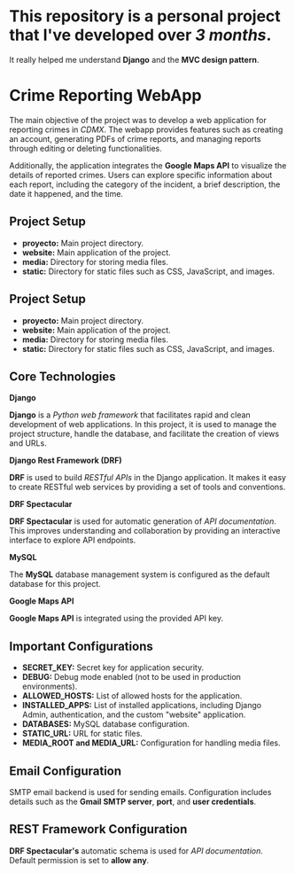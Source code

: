 <h1>This repository is a personal project that I've developed over <em>3 months</em>.</h1>
<p>It really helped me understand <strong>Django</strong> and the <strong>MVC design pattern</strong>.</p>


<h1>Crime Reporting WebApp</h1>
<p>The main objective of the project was to develop a web application for reporting crimes in <em>CDMX</em>. The webapp provides features such as creating an account, generating PDFs of crime reports, and managing reports through editing or deleting functionalities.</p>
<p>Additionally, the application integrates the <strong>Google Maps API</strong> to visualize the details of reported crimes. Users can explore specific information about each report, including the category of the incident, a brief description, the date it happened, and the time.</p>

<h2>Project Setup</h2>
<ul>
    <li><strong>proyecto:</strong> Main project directory.</li>
    <li><strong>website:</strong> Main application of the project.</li>
    <li><strong>media:</strong> Directory for storing media files.</li>
    <li><strong>static:</strong> Directory for static files such as CSS, JavaScript, and images.</li>
</ul>


<h2>Project Setup</h2>
<ul>
    <li><strong>proyecto:</strong> Main project directory.</li>
    <li><strong>website:</strong> Main application of the project.</li>
    <li><strong>media:</strong> Directory for storing media files.</li>
    <li><strong>static:</strong> Directory for static files such as CSS, JavaScript, and images.</li>
</ul>

<h2>Core Technologies</h2>
<p><strong>Django</strong></p>
<p><strong>Django</strong> is a <em>Python web framework</em> that facilitates rapid and clean development of web applications. In this project, it is used to manage the project structure, handle the database, and facilitate the creation of views and URLs.</p>

<p><strong>Django Rest Framework (DRF)</strong></p>
<p><strong>DRF</strong> is used to build <em>RESTful APIs</em> in the Django application. It makes it easy to create RESTful web services by providing a set of tools and conventions.</p>

<p><strong>DRF Spectacular</strong></p>
<p><strong>DRF Spectacular</strong> is used for automatic generation of <em>API documentation</em>. This improves understanding and collaboration by providing an interactive interface to explore API endpoints.</p>

<p><strong>MySQL</strong></p>
<p>The <strong>MySQL</strong> database management system is configured as the default database for this project.</p>

<p><strong>Google Maps API</strong></p>
<p><strong>Google Maps API</strong> is integrated using the provided API key.</p>

<h2>Important Configurations</h2>
<ul>
    <li><strong>SECRET_KEY:</strong> Secret key for application security.</li>
    <li><strong>DEBUG:</strong> Debug mode enabled (not to be used in production environments).</li>
    <li><strong>ALLOWED_HOSTS:</strong> List of allowed hosts for the application.</li>
    <li><strong>INSTALLED_APPS:</strong> List of installed applications, including Django Admin, authentication, and the custom "website" application.</li>
    <li><strong>DATABASES:</strong> MySQL database configuration.</li>
    <li><strong>STATIC_URL:</strong> URL for static files.</li>
    <li><strong>MEDIA_ROOT and MEDIA_URL:</strong> Configuration for handling media files.</li>
</ul>

<h2>Email Configuration</h2>
<p>SMTP email backend is used for sending emails. Configuration includes details such as the <strong>Gmail SMTP server</strong>, <strong>port</strong>, and <strong>user credentials</strong>.</p>

<h2>REST Framework Configuration</h2>
<p><strong>DRF Spectacular's</strong> automatic schema is used for <em>API documentation</em>. Default permission is set to <strong>allow any</strong>.</p>
